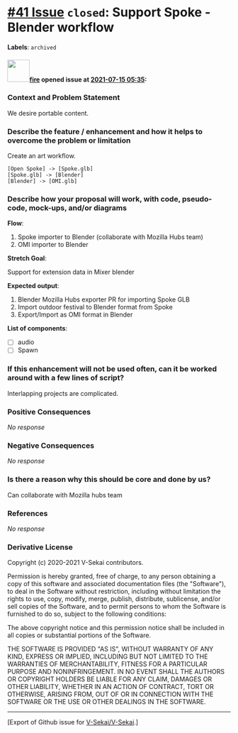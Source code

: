 # [\#41 Issue](https://github.com/V-Sekai/V-Sekai/issues/41) `closed`: Support Spoke - Blender workflow
**Labels**: `archived`


#### <img src="https://avatars.githubusercontent.com/u/32321?u=c2e06a3d2b49a467aa907e54aa259516440267cc&v=4" width="50">[fire](https://github.com/fire) opened issue at [2021-07-15 05:35](https://github.com/V-Sekai/V-Sekai/issues/41):

### Context and Problem Statement

We desire portable content.

### Describe the feature / enhancement and how it helps to overcome the problem or limitation

Create an art workflow. 

```nomnoml
[Open Spoke] -> [Spoke.glb]
[Spoke.glb] -> [Blender] 
[Blender] -> [OMI.glb]
```

### Describe how your proposal will work, with code, pseudo-code, mock-ups, and/or diagrams

**Flow**:

1. Spoke importer to Blender (collaborate with Mozilla Hubs team)
2. OMI importer to Blender

**Stretch Goal**: 

Support for extension data in Mixer blender

**Expected output**:

1. Blender Mozilla Hubs exporter PR for importing Spoke GLB
1. Import outdoor festival to Blender format from Spoke
2. Export/Import as OMI format in Blender

**List of components**:

- [ ] audio
- [ ] Spawn

### If this enhancement will not be used often, can it be worked around with a few lines of script?

Interlapping projects are complicated.

### Positive Consequences

_No response_

### Negative Consequences

_No response_

### Is there a reason why this should be core and done by us?

Can collaborate with Mozilla hubs team

### References

_No response_

### Derivative License

Copyright (c) 2020-2021 V-Sekai contributors.

Permission is hereby granted, free of charge, to any person obtaining a copy
of this software and associated documentation files (the "Software"), to deal
in the Software without restriction, including without limitation the rights
to use, copy, modify, merge, publish, distribute, sublicense, and/or sell
copies of the Software, and to permit persons to whom the Software is
furnished to do so, subject to the following conditions:

The above copyright notice and this permission notice shall be included in all
copies or substantial portions of the Software.

THE SOFTWARE IS PROVIDED "AS IS", WITHOUT WARRANTY OF ANY KIND, EXPRESS OR
IMPLIED, INCLUDING BUT NOT LIMITED TO THE WARRANTIES OF MERCHANTABILITY,
FITNESS FOR A PARTICULAR PURPOSE AND NONINFRINGEMENT. IN NO EVENT SHALL THE
AUTHORS OR COPYRIGHT HOLDERS BE LIABLE FOR ANY CLAIM, DAMAGES OR OTHER
LIABILITY, WHETHER IN AN ACTION OF CONTRACT, TORT OR OTHERWISE, ARISING FROM,
OUT OF OR IN CONNECTION WITH THE SOFTWARE OR THE USE OR OTHER DEALINGS IN THE
SOFTWARE.





-------------------------------------------------------------------------------



[Export of Github issue for [V-Sekai/V-Sekai](https://github.com/V-Sekai/V-Sekai).]
